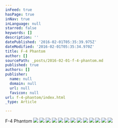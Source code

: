 ```yaml
---
inFeed: true
hasPage: true
inNav: true
inLanguage: null
starred: false
keywords: []
description: ''
datePublished: '2016-02-01T05:35:39.975Z'
dateModified: '2016-02-01T05:35:34.970Z'
title: F-4 Phantom
author: []
sourcePath: _posts/2016-02-01-f-4-phantom.md
published: true
authors: []
publisher:
  name: null
  domain: null
  url: null
  favicon: null
url: f-4-phantom/index.html
_type: Article

---
```

F-4 Phantom
![](https://the-grid-user-content.s3-us-west-2.amazonaws.com/351d70d0-15f6-4227-a88f-c82c518f0db3.jpg)
![](https://the-grid-user-content.s3-us-west-2.amazonaws.com/a2237c78-90fa-477f-8e3d-673261c13590.jpg)
![](https://the-grid-user-content.s3-us-west-2.amazonaws.com/e9372ce1-e3a4-479e-b84a-a437dd4303ad.jpg)
![](https://the-grid-user-content.s3-us-west-2.amazonaws.com/b0a7050a-d6cd-47d0-9341-0da1eecce4ce.jpg)
![](https://the-grid-user-content.s3-us-west-2.amazonaws.com/42f5a581-d8d2-4982-84a5-0059f7f06c4b.jpg)
![](https://the-grid-user-content.s3-us-west-2.amazonaws.com/a2a1bedd-a14f-4898-a7d4-c0ffbd43efbf.jpg)
![](https://the-grid-user-content.s3-us-west-2.amazonaws.com/558b4a52-d009-4ee2-8251-dbab00b61f2b.jpg)
![](https://the-grid-user-content.s3-us-west-2.amazonaws.com/c272e72c-d718-4e30-bac9-1ef300b11281.jpg)
![](https://the-grid-user-content.s3-us-west-2.amazonaws.com/aa535cd0-3798-4a92-a34c-9d99c5501ff7.jpg)
![](https://the-grid-user-content.s3-us-west-2.amazonaws.com/e9a42e73-e1b2-4029-9ee3-2b2f058a3903.jpg)
![](https://the-grid-user-content.s3-us-west-2.amazonaws.com/742a6c5d-a656-4dab-8aa0-1fd7855ddfa7.jpg)
![](https://the-grid-user-content.s3-us-west-2.amazonaws.com/927245f9-6e0d-4d3d-a90c-d316d6cdee54.jpg)
![](https://the-grid-user-content.s3-us-west-2.amazonaws.com/88557178-4891-4043-b406-8023477b18de.jpg)